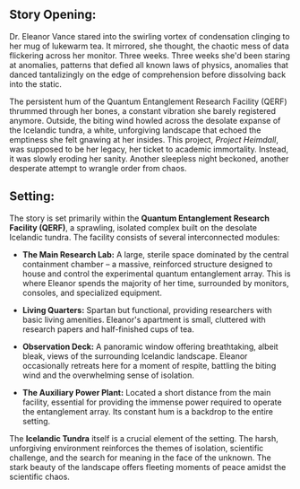 ## Story Opening:

Dr. Eleanor Vance stared into the swirling vortex of condensation clinging to her mug of lukewarm tea. It mirrored, she thought, the chaotic mess of data flickering across her monitor. Three weeks. Three weeks she'd been staring at anomalies, patterns that defied all known laws of physics, anomalies that danced tantalizingly on the edge of comprehension before dissolving back into the static.

The persistent hum of the Quantum Entanglement Research Facility (QERF) thrummed through her bones, a constant vibration she barely registered anymore. Outside, the biting wind howled across the desolate expanse of the Icelandic tundra, a white, unforgiving landscape that echoed the emptiness she felt gnawing at her insides. This project, *Project Heimdall*, was supposed to be her legacy, her ticket to academic immortality. Instead, it was slowly eroding her sanity. Another sleepless night beckoned, another desperate attempt to wrangle order from chaos.

## Setting:

The story is set primarily within the **Quantum Entanglement Research Facility (QERF)**, a sprawling, isolated complex built on the desolate Icelandic tundra. The facility consists of several interconnected modules:

*   **The Main Research Lab:** A large, sterile space dominated by the central containment chamber – a massive, reinforced structure designed to house and control the experimental quantum entanglement array. This is where Eleanor spends the majority of her time, surrounded by monitors, consoles, and specialized equipment.

*   **Living Quarters:** Spartan but functional, providing researchers with basic living amenities. Eleanor's apartment is small, cluttered with research papers and half-finished cups of tea.

*   **Observation Deck:** A panoramic window offering breathtaking, albeit bleak, views of the surrounding Icelandic landscape. Eleanor occasionally retreats here for a moment of respite, battling the biting wind and the overwhelming sense of isolation.

*   **The Auxiliary Power Plant:** Located a short distance from the main facility, essential for providing the immense power required to operate the entanglement array. Its constant hum is a backdrop to the entire setting.

The **Icelandic Tundra** itself is a crucial element of the setting. The harsh, unforgiving environment reinforces the themes of isolation, scientific challenge, and the search for meaning in the face of the unknown. The stark beauty of the landscape offers fleeting moments of peace amidst the scientific chaos.
